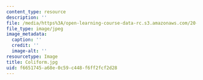 ```yaml
---
content_type: resource
description: ''
file: /media/https%3A/open-learning-course-data-rc.s3.amazonaws.com/20-020-introduction-to-biological-engineering-design-spring-2009/f6651745a68e0c59c448f6ff2fcf2d28_Coliform.jpg
file_type: image/jpeg
image_metadata:
  caption: ''
  credit: ''
  image-alt: ''
resourcetype: Image
title: Coliform.jpg
uid: f6651745-a68e-0c59-c448-f6ff2fcf2d28
---
```


